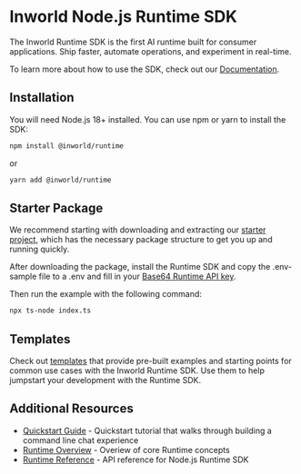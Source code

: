 # Inworld Node.js Runtime SDK

The Inworld Runtime SDK is the first AI runtime built for consumer applications. Ship faster, automate operations, and experiment in real-time.

To learn more about how to use the SDK, check out our [Documentation](https://docs.inworld.ai/docs/introduction).

## Installation

You will need Node.js 18+ installed. You can use npm or yarn to install the SDK:

```bash
npm install @inworld/runtime
```

or

```bash
yarn add @inworld/runtime
```

## Starter Package
We recommend starting with downloading and extracting our [starter project](https://assets.inworld.ai/node-packages/getting-started-0.5.1.zip), which has the necessary package structure to get you up and running quickly.

After downloading the package, install the Runtime SDK and copy the .env-sample file to a .env and fill in your [Base64 Runtime API key](https://docs.inworld.ai/docs/node/authentication).

Then run the example with the following command:
```bash
npx ts-node index.ts
```

## Templates

Check out [templates](https://docs.inworld.ai/docs/node/templates/templates) that provide pre-built examples and starting points for common use cases with the Inworld Runtime SDK. Use them to help jumpstart your development with the Runtime SDK.

## Additional Resources
- [Quickstart Guide](https://docs.inworld.ai/docs/node/quickstart) - Quickstart tutorial that walks through building a command line chat experience
- [Runtime Overview](https://docs.inworld.ai/docs/runtime/overview) - Overiew of core Runtime concepts
- [Runtime Reference](https://docs.inworld.ai/docs/node/runtime-reference/overview) - API reference for Node.js Runtime SDK
